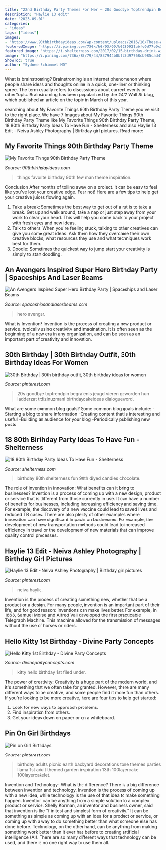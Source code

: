 ```yaml
---
title: "22nd Birthday Party Themes For Her ~ 20s Goodbye Toptrendpin Begrafenis Jeugd Vieren Geworden Hun Ladderzat Trdizinuzmani Birthdaycakeideas Dialogueword"
description: "Haylie 13 edit"
date: "2023-09-07"
categories:
- "ideas"
tags: ["ideas"]
images:
- "https://www.90thbirthdayideas.com/wp-content/uploads/2016/10/These-Are-a-Few-of-His-Favorite-Things-Party-Inspiration.jpg"
featuredImage: "https://i.pinimg.com/736x/b6/93/99/b6939921abfe9d77e9c3b4772d88c8d1.jpg"
featured_image: "https://i.shelterness.com/2017/02/15-birthday-drink-with-a-hint-on-the-age.jpg"
image: "https://i.pinimg.com/736x/83/79/44/837944b0bfb3d97768cb985cad4773b4.jpg"
ShowToc: true
author: "Sydnee Schimmel MD"
---
```



What is brainstroming?
Brainstroming is an internet phenomenon where people share ideas and thoughts online in a quick, one-liner or thinking spree. The term usually refers to discussions about current events or otherTopic. Brainstroming has been popularized by the 24/7 Wall St blog, which published an article on the topic in March of this year.

	

		
searching about My Favorite Things 90th Birthday Party Theme you've visit to the right place. We have 7 Images about My Favorite Things 90th Birthday Party Theme like My Favorite Things 90th Birthday Party Theme, 18 80th Birthday Party Ideas To Have Fun - Shelterness and also Haylie 13 Edit - Neiva Ashley Photography | Birthday girl pictures. Read more:
		
    
## My Favorite Things 90th Birthday Party Theme

<img loading=lazy src="https://www.90thbirthdayideas.com/wp-content/uploads/2016/10/These-Are-a-Few-of-His-Favorite-Things-Party-Inspiration.jpg" onerror="this.onerror=null;this.src='https://tse2.mm.bing.net/th?id=OIP.XCv1hWcFwy0zt43atZdM2wHaKW&amp;pid=15.1';" alt="My Favorite Things 90th Birthday Party Theme">

_Source: 90thbirthdayideas.com_

>things favorite birthday 90th few man theme inspiration. 

	

Conclusion
After months of toiling away on a project, it can be easy to feel like you've lost your creative edge. Fear not! Here are a few tips to help get your creative juices flowing again.
1. Take a break: Sometimes the best way to get out of a rut is to take a break. Get up and walk around, take a nap or just step away from your work to clear your head. This will help you come back to your project with fresh eyes and new ideas.
2. Talk to others: When you're feeling stuck, talking to other creatives can give you some great ideas. Ask them how they overcame their own creative blocks, what resources they use and what techniques work best for them.
3. Doodle: Sometimes the quickest way to jump start your creativity is simply to start doodling.

    
## An Avengers Inspired Super Hero Birthday Party | Spaceships And Laser Beams

<img loading=lazy src="https://spaceshipsandlaserbeams.com/wp-content/uploads/2015/09/boys-superhero-birthday-party-ideas-1.jpg" onerror="this.onerror=null;this.src='https://tse2.mm.bing.net/th?id=OIP.Mcohrdo9697WB3yJiTz5NAHaLH&amp;pid=15.1';" alt="An Avengers Inspired Super Hero Birthday Party | Spaceships and Laser Beams">

_Source: spaceshipsandlaserbeams.com_

>hero avenger. 

	

What is Invention?
Invention is the process of creating a new product or service, typically using creativity and imagination. It is often seen as the beginning of a new era in any organization, and can be seen as an important part of creativity and innovation.

    
## 30th Birthday | 30th Birthday Outfit, 30th Birthday Ideas For Women

<img loading=lazy src="https://i.pinimg.com/736x/b6/93/99/b6939921abfe9d77e9c3b4772d88c8d1.jpg" onerror="this.onerror=null;this.src='https://tse2.mm.bing.net/th?id=OIP.R15IILNFMdPDh28HvwZDOAHaLt&amp;pid=15.1';" alt="30th Birthday | 30th birthday outfit, 30th birthday ideas for women">

_Source: pinterest.com_

>20s goodbye toptrendpin begrafenis jeugd vieren geworden hun ladderzat trdizinuzmani birthdaycakeideas dialogueword. 

	

What are some common blog goals?
Some common blog goals include: 
-Starting a blog to share information 
-Creating content that is interesting and useful 
-Building an audience for your blog 
-Periodically publishing new posts

    
## 18 80th Birthday Party Ideas To Have Fun - Shelterness

<img loading=lazy src="https://i.shelterness.com/2017/02/15-birthday-drink-with-a-hint-on-the-age.jpg" onerror="this.onerror=null;this.src='https://tse1.mm.bing.net/th?id=OIP.u4QTYbwXfJUj-hrBQ2ps0AHaNK&amp;pid=15.1';" alt="18 80th Birthday Party Ideas To Have Fun - Shelterness">

_Source: shelterness.com_

>birthday 80th shelterness fun 90th diyed candies chocolate. 

	

The role of invention in innovation: What benefits can it bring to businesses?
Invention is a process of coming up with a new design, product or service that is different from those currently in use. It can have a number of benefits for businesses, including increasing efficiency and saving time. For example, the discovery of a new vaccine could lead to saved lives and reduced TB cases. There are also plenty of other examples where innovation can have significant impacts on businesses. For example, the development of new transportation methods could lead to increased efficiency in travel or the development of new materials that can improve quality control processes.

    
## Haylie 13 Edit - Neiva Ashley Photography | Birthday Girl Pictures

<img loading=lazy src="https://i.pinimg.com/736x/07/50/0c/07500c29630d620c761f8d710889e3c4.jpg" onerror="this.onerror=null;this.src='https://tse1.mm.bing.net/th?id=OIP.posOAb589obkwlZXn2_hugAAAA&amp;pid=15.1';" alt="Haylie 13 Edit - Neiva Ashley Photography | Birthday girl pictures">

_Source: pinterest.com_

>neiva haylie. 

	

Invention is the process of creating something new, whether that be a product or a design. For many people, invention is an important part of their life, and for good reason: inventions can make lives better. For example, in 1863, Samuel Morse and Alfred Vail developed the first practicable Telegraph Machine. This machine allowed for the transmission of messages without the use of horses or riders.

    
## Hello Kitty 1st Birthday - Divine Party Concepts

<img loading=lazy src="https://divinepartyconcepts.com/wp-content/uploads/2012/07/Hello-Kitty-party-5.jpg" onerror="this.onerror=null;this.src='https://tse4.mm.bing.net/th?id=OIP.QKmT9q_uXCbJeNDMFyC_BAHaHa&amp;pid=15.1';" alt="Hello Kitty 1st Birthday - Divine Party Concepts">

_Source: divinepartyconcepts.com_

>kitty hello birthday 1st filed under. 

	

The power of creativity:
Creativity is a huge part of the modern world, and it's something that we often take for granted. However, there are many different ways to be creative, and some people find it more fun than others. If you're looking to be more creative, here are four tips to help get started:
1. Look for new ways to approach problems.
2. Find inspiration from others.
3. Get your ideas down on paper or on a whiteboard.

    
## Pin On Girl Birthdays

<img loading=lazy src="https://i.pinimg.com/736x/83/79/44/837944b0bfb3d97768cb985cad4773b4.jpg" onerror="this.onerror=null;this.src='https://tse3.mm.bing.net/th?id=OIP.wTGecaHFfUkIeYF-iHQfjAHaLH&amp;pid=15.1';" alt="Pin on Girl Birthdays">

_Source: pinterest.com_

>birthday adults picnic earth backyard decorations tone themes parties llama 1st adult themed garden inspiration 13th 100layercake 100layercakelet. 

	

Invention and Technology- What is the difference?
There is a big difference between invention and technology. Invention is the process of coming up with a new idea, while technology is the use of that idea to make something happen. Invention can be anything from a simple solution to a complex product or service. Shelly Korman, an inventor and business owner, said that invention is the “f initest and simplest form of creativity.” It can be something as simple as coming up with an idea for a product or service, or coming up with a way to do something better than what someone else has done before. Technology, on the other hand, can be anything from making something work better than it ever has before to creating artificial intelligence (AI). There are so many different ways that technology can be used, and there is no one right way to use them all.

